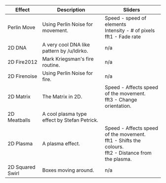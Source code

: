 
| Effect | Description | Sliders
| --- | --- | ---
| Perlin Move | Using Perlin Noise for movement. | Speed - speed of elements<br/>Intensity - # of pixels<br />fft1 - Fade rate
| 2D DNA | A very cool DNA like pattern by /u/ldirko. | n/a
| 2D Fire2012 | Mark Kriegsman's fire routine. | n/a
| 2D Firenoise | Using Perlin Noise for fire. | n/a
| 2D Matrix | The Matrix in 2D. | Speed - Affects speed of the movement. <br /> fft3 - Change orientation.
| 2D Meatballs | A cool plasma type effect by Stefan Petrick. | 
| 2D Plasma | A plasma effect. | Speed - Affects speed of the movement. <br />  fft1 - Shifts the colours. <br />fft2 - Distance from the plasma.
| 2D Squared Swirl | Boxes moving around. | n/a
